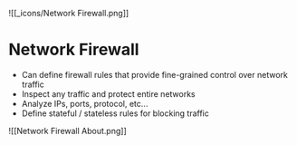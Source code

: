 ![[_icons/Network Firewall.png]]
# Network Firewall
- Can define firewall rules that provide fine-grained control over network traffic
- Inspect any traffic and protect entire networks
- Analyze IPs, ports, protocol, etc...
- Define stateful / stateless rules for blocking traffic

![[Network Firewall About.png]]